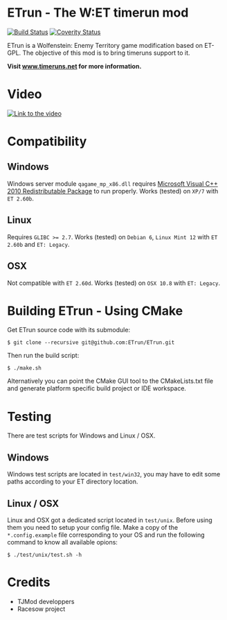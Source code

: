 ETrun - The W:ET timerun mod
============================

[![Build Status](https://travis-ci.org/ETrun/ETrun.png?branch=newstructure)](https://travis-ci.org/ETrun/ETrun)
[![Coverity Status](https://scan.coverity.com/projects/3689/badge.svg?flat=1)](https://scan.coverity.com/projects/3689)

ETrun is a Wolfenstein: Enemy Territory game modification based on ET-GPL.
The objective of this mod is to bring timeruns support to it.

**Visit www.timeruns.net for more information.**

Video
=====

[![Link to the video](http://img.youtube.com/vi/asMrNNIT0e0/0.jpg)](http://www.youtube.com/watch?v=asMrNNIT0e0)

Compatibility
=============

Windows
-------

Windows server module `qagame_mp_x86.dll` requires [Microsoft Visual C++ 2010 Redistributable Package](http://www.microsoft.com/en-us/download/details.aspx?id=5555) to run properly.
Works (tested) on `XP/7` with `ET 2.60b`.

Linux
-----

Requires `GLIBC >= 2.7`.
Works (tested) on `Debian 6`, `Linux Mint 12` with `ET 2.60b` and `ET: Legacy`.

OSX
---

Not compatible with `ET 2.60d`.
Works (tested) on `OSX 10.8` with `ET: Legacy`.

Building ETrun - Using CMake
============================

Get ETrun source code with its submodule:

	$ git clone --recursive git@github.com:ETrun/ETrun.git

Then run the build script:

	$ ./make.sh

Alternatively you can point the CMake GUI tool to the CMakeLists.txt file and generate platform specific build project or IDE workspace.

Testing
=======

There are test scripts for Windows and Linux / OSX.

Windows
-------

Windows test scripts are located in `test/win32`, you may have to edit some paths according to your ET directory location.

Linux / OSX
-----------

Linux and OSX got a dedicated script located in `test/unix`.
Before using them you need to setup your config file. Make a copy of the `*.config.example` file corresponding to your OS and run the following command to know all available opions:

	$ ./test/unix/test.sh -h

Credits
=======

* TJMod developpers
* Racesow project
